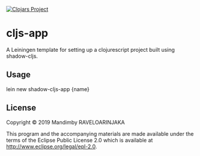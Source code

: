 [![Clojars Project](https://img.shields.io/clojars/v/shadow-cljs-app/lein-template.svg)](https://clojars.org/shadow-cljs-app/lein-template)

# cljs-app

A Leiningen template for setting up a clojurescript project built using shadow-cljs.

## Usage

lein new shadow-cljs-app {name}

## License

Copyright © 2019 Mandimby RAVELOARINJAKA

This program and the accompanying materials are made available under the
terms of the Eclipse Public License 2.0 which is available at
http://www.eclipse.org/legal/epl-2.0.
